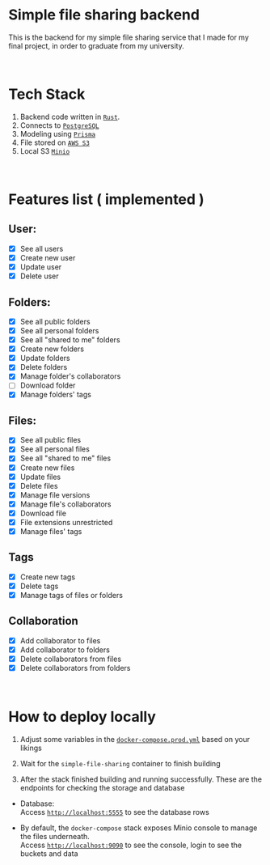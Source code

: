 # Simple file sharing backend
This is the backend for my simple file sharing service that I made for my final project, in order to graduate from my university. <br>

<br>

# Tech Stack
1. Backend code written in [`Rust`](https://www.rust-lang.org/).
2. Connects to [`PostgreSQL`](https://www.postgresql.org/)
3. Modeling using [`Prisma`](https://www.prisma.io/)
4. File stored on [`AWS S3`](https://aws.amazon.com/s3/)
5. Local S3 [`Minio`](https://min.io/)

<br>

# Features list ( implemented )

## User: 
- [x] See all users
- [x] Create new user
- [x] Update user
- [x] Delete user

## Folders:
- [x] See all public folders
- [x] See all personal folders
- [x] See all "shared to me" folders
- [x] Create new folders
- [x] Update folders
- [x] Delete folders
- [x] Manage folder's collaborators
- [ ] Download folder
- [x] Manage folders' tags

## Files:
- [x] See all public files
- [x] See all personal files
- [x] See all "shared to me" files
- [x] Create new files
- [x] Update files
- [x] Delete files
- [x] Manage file versions
- [x] Manage file's collaborators
- [x] Download file
- [x] File extensions unrestricted
- [x] Manage files' tags

## Tags
- [x] Create new tags
- [x] Delete tags
- [x] Manage tags of files or folders

## Collaboration
- [x] Add collaborator to files
- [x] Add collaborator to folders
- [x] Delete collaborators from files
- [x] Delete collaborators from folders

<br>

# How to deploy locally
1. Adjust some variables in the [`docker-compose.prod.yml`](./docker-compose.prod.yml) based on your likings 

2. Wait for the `simple-file-sharing` container to finish building

3. After the stack finished building and running successfully. These are the endpoints for checking the storage and database
- Database: <br>
  Access [`http://localhost:5555`](http://localhost:5555) to see the database rows

- By default, the `docker-compose` stack exposes Minio console to manage the files underneath. <br>
  Access [`http://localhost:9090`](http://localhost:9090) to see the console, login to see the buckets and data